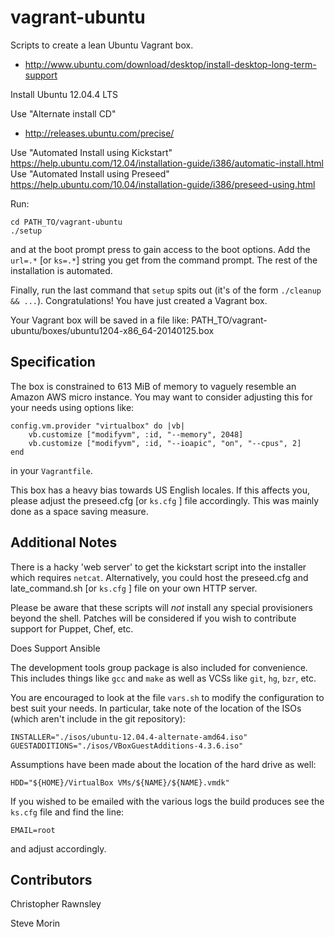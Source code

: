 vagrant-ubuntu
==============

Scripts to create a lean Ubuntu Vagrant box.

- http://www.ubuntu.com/download/desktop/install-desktop-long-term-support

Install Ubuntu 12.04.4 LTS

Use "Alternate install CD"

- http://releases.ubuntu.com/precise/


Use "Automated Install using Kickstart"
https://help.ubuntu.com/12.04/installation-guide/i386/automatic-install.html
Use "Automated Install using Preseed"
https://help.ubuntu.com/10.04/installation-guide/i386/preseed-using.html

Run:

    cd PATH_TO/vagrant-ubuntu
    ./setup

and at the boot prompt press <F6> to gain access to the boot options.
Add the `url=.*` [or `ks=.*`] string you get from the command prompt. The rest of
the installation is automated.

Finally, run the last command that `setup` spits out (it's of the
form `./cleanup && ...`). Congratulations! You have just created a
Vagrant box.

Your Vagrant box will be saved in a file like:
    PATH_TO/vagrant-ubuntu/boxes/ubuntu1204-x86_64-20140125.box

Specification
-------------

The box is constrained to 613 MiB of memory to vaguely resemble an
Amazon AWS micro instance. You may want to consider adjusting this
for your needs using options like:

    config.vm.provider "virtualbox" do |vb|
        vb.customize ["modifyvm", :id, "--memory", 2048]
        vb.customize ["modifyvm", :id, "--ioapic", "on", "--cpus", 2]
    end

in your `Vagrantfile`.

This box has a heavy bias towards US English locales. If this
affects you, please adjust the preseed.cfg [or `ks.cfg` ] file accordingly. This was
mainly done as a space saving measure.


Additional Notes
----------------

There is a hacky 'web server' to get the kickstart script into the
installer which requires `netcat`. Alternatively, you could host the
preseed.cfg and late_command.sh [or `ks.cfg` ] file on your own HTTP server.

Please be aware that these scripts will *not* install any special
provisioners beyond the shell. Patches will be considered if you
wish to contribute support for Puppet, Chef, etc.

Does Support Ansible

The development tools group package is also included for
convenience. This includes things like `gcc` and `make` as well as
VCSs like `git`, `hg`, `bzr`, etc.

You are encouraged to look at the file `vars.sh` to modify the
configuration to best suit your needs. In particular, take note
of the location of the ISOs (which aren't include in the git
repository):

    INSTALLER="./isos/ubuntu-12.04.4-alternate-amd64.iso"
    GUESTADDITIONS="./isos/VBoxGuestAdditions-4.3.6.iso"

Assumptions have been made about the location of the hard drive as
well:

    HDD="${HOME}/VirtualBox VMs/${NAME}/${NAME}.vmdk"

If you wished to be emailed with the various logs the build produces
see the `ks.cfg` file and find the line:

    EMAIL=root

and adjust accordingly.

Contributors
----------------
Christopher Rawnsley

Steve Morin
